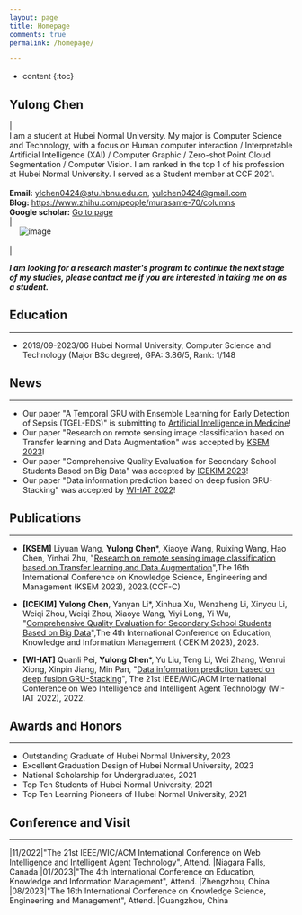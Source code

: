 ```yaml
---
layout: page
title: Homepage
comments: true
permalink: /homepage/

---
```


* content
{:toc}

## **Yulong Chen**

| <br> I am a student at Hubei Normal University. My major is Computer Science and Technology, with a focus on Human computer interaction / Interpretable Artificial Intelligence (XAI) / Computer Graphic / Zero-shot Point Cloud Segmentation / Computer Vision. I am ranked in the top 1 of his profession at Hubei Normal University. I served as a Student member at CCF 2021. <br> <br> **Email:** <ylchen0424@stu.hbnu.edu.cn>, <yulchen0424@gmail.com> <br> **Blog:** <https://www.zhihu.com/people/murasame-70/columns>  <br> **Google scholar:** [Go to page](https://scholar.google.com/citations?hl=en&user=G4RazmQAAAAJ&view_op=list_works&gmla=AOV7GLMocIzBzFzB3jGGdrzAaTuncsxcl1r1nD7tQGtvVPucTCOyUvQZ4YUjoouO6NzDMY6W1OnE4XuL-jGo7QMQzTs6GHV_FV8Ax3LqWM8ycc0-a3LA0vU2IYw4iL9C5bJu4Zxzn1zE) <br> | <br> &emsp; ![image](https://yulongC.github.io/images/chen-2023.jpg) <br> <br> |

***I am looking for a research master's program to continue the next stage of my studies, please contact me if you are interested in taking me on as a student.*** 

## Education

---
* 2019/09-2023/06 Hubei Normal University, Computer Science and Technology (Major BSc degree), GPA: 3.86/5, Rank: 1/148

## News

---
* Our paper "A Temporal GRU with Ensemble Learning for Early Detection of Sepsis (TGEL-EDS)" is submitting to [Artificial Intelligence in Medicine](http://www.journals.elsevier.com/artificial-intelligence-in-medicine/)!
* Our paper "Research on remote sensing image classification based on Transfer learning and Data Augmentation" was accepted by [KSEM 2023](https://www.ksem2023.conferences.academy/)!
* Our paper "Comprehensive Quality Evaluation for Secondary School Students Based on Big Data" was accepted by [ICEKIM 2023](https://www.researchgate.net/publication/372012950_Comprehensive_Quality_Evaluation_for_Secondary_School_Students_Based_on_Big_Data)!
* Our paper "Data information prediction based on deep fusion GRU-Stacking" was accepted by [WI-IAT 2022](https://ieeexplore.ieee.org/document/10101961)!


## Publications

---
* **[KSEM]** Liyuan Wang, **Yulong Chen***, Xiaoye Wang, Ruixing Wang, Hao Chen, Yinhai Zhu, "[Research on remote sensing image classification based on Transfer learning and Data Augmentation](https://www.ksem2023.conferences.academy/)",The 16th International Conference on Knowledge Science, Engineering and Management (KSEM 2023), 2023.(CCF-C)

* **[ICEKIM]** **Yulong Chen**, Yanyan Li*, Xinhua Xu, Wenzheng Li, Xinyou Li, Weiqi Zhou, Weiqi Zhou, Xiaoye Wang, Yiyi Long, Yi Wu, "[Comprehensive Quality Evaluation for Secondary School Students Based on Big Data](https://www.researchgate.net/publication/372012950_Comprehensive_Quality_Evaluation_for_Secondary_School_Students_Based_on_Big_Data)",The 4th International Conference on Education, Knowledge and Information Management (ICEKIM 2023), 2023. 

* **[WI-IAT]** Quanli Pei, **Yulong Chen***, Yu Liu, Teng Li, Wei Zhang, Wenrui Xiong, Xinpin Jiang, Min Pan, "[Data information prediction based on deep fusion GRU-Stacking](https://ieeexplore.ieee.org/document/10101961)", The 21st IEEE/WIC/ACM International Conference on Web Intelligence and Intelligent Agent Technology (WI-IAT 2022), 2022. 




## Awards and Honors

---
- Outstanding Graduate of Hubei Normal University, 2023
- Excellent Graduation Design of Hubei Normal University, 2023
- National Scholarship for Undergraduates, 2021
- Top Ten Students of Hubei Normal University, 2021
- Top Ten Learning Pioneers of Hubei Normal University, 2021



## Conference and Visit

---

|11/2022|"The 21st IEEE/WIC/ACM International Conference on Web Intelligence and Intelligent Agent Technology", Attend. |Niagara Falls, Canada
|01/2023|"The 4th International Conference on Education, Knowledge and Information Management", Attend. |Zhengzhou, China
|08/2023|"The 16th International Conference on Knowledge Science, Engineering and Management", Attend. |Guangzhou, China
